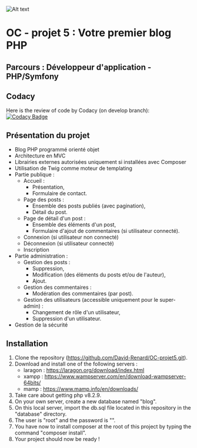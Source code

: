 ![Alt text](public/favicon.ico)
# OC - projet 5 : Votre premier blog PHP
## Parcours : Développeur d'application - PHP/Symfony

## Codacy
Here is the review of code by Codacy (on develop branch): [![Codacy Badge](https://app.codacy.com/project/badge/Grade/ec77af334aeb420f86577fe842d8e995)](https://app.codacy.com/gh/David-Renard/OC-projet5/dashboard?utm_source=gh&utm_medium=referral&utm_content=&utm_campaign=Badge_grade)

## Présentation du projet
* Blog PHP programmé orienté objet
* Architecture en MVC
* Librairies externes autorisées uniquement si installées avec Composer
* Utilisation de Twig comme moteur de templating
* Partie publique :
  * Accueil :
    * Présentation,
    * Formulaire de contact.
  * Page des posts :
    * Ensemble des posts publiés (avec pagination),
    * Détail du post.
  * Page de détail d'un post :
    * Ensemble des éléments d'un post,
    * Formulaire d'ajout de commentaires (si utilisateur connecté).
  * Connexion (si utilisateur non connecté)
  * Déconnexion (si utilisateur connecté)
  * Inscription
* Partie administration :
  * Gestion des posts :
    * Suppression,
    * Modification (des éléments du posts et/ou de l'auteur),
    * Ajout.
  * Gestion des commentaires :
    * Modération des commentaires (par post).
  * Gestion des utilisateurs (accessible uniquement pour le super-admin) :
    * Changement de rôle d'un utilisateur,
    * Suppression d'un utilisateur.
* Gestion de la sécurité

## Installation
1. Clone the repository (https://github.com/David-Renard/OC-projet5.git).
2. Download and install one of the following servers :
   * laragon : https://laragon.org/download/index.html
   * xampp : https://www.wampserver.com/en/download-wampserver-64bits/
   * mamp : https://www.mamp.info/en/downloads/
3. Take care about getting php v8.2.9.
4. On your own server, create a new database named "blog".
5. On this local server, import the db.sql file located in this repository in the "database" directory.
6. The user is "root" and the password is "".
7. You have now to install composer at the root of this project by typing the command "composer install".
8. Your project should now be ready ! 